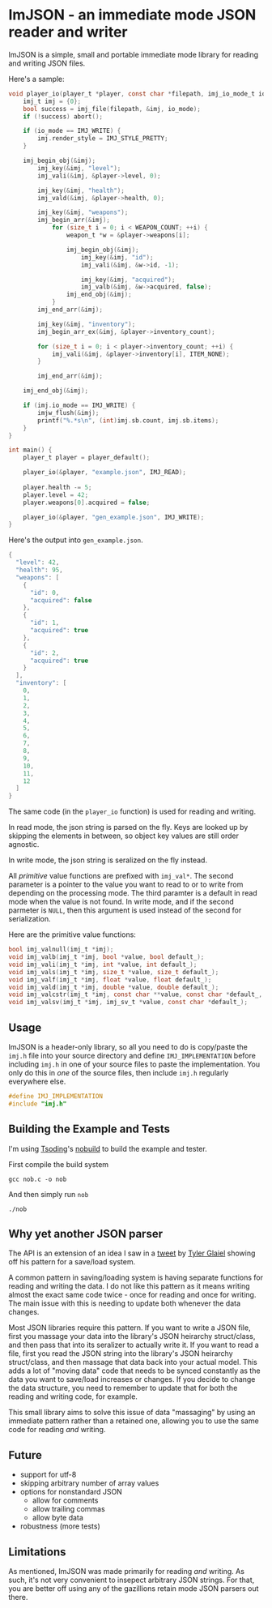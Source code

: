 # ImJSON - an immediate mode JSON reader and writer
ImJSON is a simple, small and portable immediate mode library for reading and writing JSON files.

Here's a sample:
```c
void player_io(player_t *player, const char *filepath, imj_io_mode_t io_mode) {
    imj_t imj = {0};
    bool success = imj_file(filepath, &imj, io_mode);
    if (!success) abort();

    if (io_mode == IMJ_WRITE) {
        imj.render_style = IMJ_STYLE_PRETTY;
    }

    imj_begin_obj(&imj);
        imj_key(&imj, "level");
        imj_vali(&imj, &player->level, 0);

        imj_key(&imj, "health");
        imj_vald(&imj, &player->health, 0);

        imj_key(&imj, "weapons");
        imj_begin_arr(&imj);
            for (size_t i = 0; i < WEAPON_COUNT; ++i) {
                weapon_t *w = &player->weapons[i];

                imj_begin_obj(&imj);
                    imj_key(&imj, "id");
                    imj_vali(&imj, &w->id, -1);

                    imj_key(&imj, "acquired");
                    imj_valb(&imj, &w->acquired, false);
                imj_end_obj(&imj);
            }
        imj_end_arr(&imj);

        imj_key(&imj, "inventory");
        imj_begin_arr_ex(&imj, &player->inventory_count);

        for (size_t i = 0; i < player->inventory_count; ++i) {
            imj_vali(&imj, &player->inventory[i], ITEM_NONE);
        }

        imj_end_arr(&imj);

    imj_end_obj(&imj);

    if (imj.io_mode == IMJ_WRITE) {
        imjw_flush(&imj);
        printf("%.*s\n", (int)imj.sb.count, imj.sb.items);
    }
}

int main() {
    player_t player = player_default();

    player_io(&player, "example.json", IMJ_READ);
    
    player.health -= 5;
    player.level = 42;
    player.weapons[0].acquired = false;

    player_io(&player, "gen_example.json", IMJ_WRITE);
}
```

Here's the output into `gen_example.json`.
```c
{
  "level": 42,
  "health": 95,
  "weapons": [
    {
      "id": 0,
      "acquired": false
    },
    {
      "id": 1,
      "acquired": true
    },
    {
      "id": 2,
      "acquired": true
    }
  ],
  "inventory": [
    0,
    1,
    2,
    3,
    4,
    5,
    6,
    7,
    8,
    9,
    10,
    11,
    12
  ]
}
```

The same code (in the `player_io` function) is used for reading and writing.

In read mode, the json string is parsed on the fly. Keys are looked up by skipping the elements in between, so object key values are still order agnostic.

In write mode, the json string is seralized on the fly instead.

All _primitive_ value functions are prefixed with `imj_val*`. The second parameter is a pointer to the value you want to read to or to write from depending on the processing mode.
The third paramter is a default in read mode when the value is not found. In write mode, and if the second parmeter is `NULL`, then this argument is used instead of
the second for serialization.

Here are the primitive value functions:
```c
bool imj_valnull(imj_t *imj);
void imj_valb(imj_t *imj, bool *value, bool default_);
void imj_vali(imj_t *imj, int *value, int default_);
void imj_vals(imj_t *imj, size_t *value, size_t default_);
void imj_valf(imj_t *imj, float *value, float default_);
void imj_vald(imj_t *imj, double *value, double default_);
void imj_valcstr(imj_t *imj, const char **value, const char *default_, imj_alloc alloc, void *allocator);
void imj_valsv(imj_t *imj, imj_sv_t *value, const char *default_);
```

## Usage
ImJSON is a header-only library, so all you need to do is copy/paste the `imj.h` file into your source directory and define `IMJ_IMPLEMENTATION` before including `imj.h`
in one of your source files to paste the implementation. You only do this in _one_ of the source files, then include `imj.h` regularly everywhere else.
```c
#define IMJ_IMPLEMENTATION
#include "imj.h"
```

## Building the Example and Tests
I'm using [Tsoding](https://x.com/tsoding)'s [nobuild](https://github.com/tsoding/nob.h) to build the example and tester.

First compile the build system
```
gcc nob.c -o nob
```

And then simply run `nob`
```
./nob
```

## Why yet another JSON parser 
The API is an extension of an idea I saw in a [tweet](https://x.com/TylerGlaiel/status/1812974709052744158) by [Tyler Glaiel](https://x.com/TylerGlaiel)
showing off his pattern for a save/load system.

A common pattern in saving/loading system is having separate functions for reading and writing the data. I do not like this pattern as it means
writing almost the exact same code twice - once for reading and once for writing. The main issue with this is needing to update both whenever
the data changes.

Most JSON libraries require this pattern. If you want to write a JSON file, first you massage your data into the library's JSON heirarchy struct/class, and
then pass that into its seralizer to actually write it. If you want to read a file, first you read the JSON string into the library's JSON heirarchy struct/class,
and then massage that data back into your actual model. This adds a lot of "moving data" code that needs to be synced constantly as the data you want to save/load
increases or changes. If you decide to change the data structure, you need to remember to update that for both the reading and writing code, for example.

This small library aims to solve this issue of data "massaging" by using an immediate pattern rather than a retained one, allowing you to use the same 
code for reading _and_ writing.

## Future
- support for utf-8
- skipping arbitrary number of array values
- options for nonstandard JSON
  - allow for comments
  - allow trailing commas
  - allow byte data
- robustness (more tests)

## Limitations
As mentioned, ImJSON was made primarily for reading _and_ writing. As such, it's not very convenient to insepect arbitrary JSON strings. For that, you are better off using
any of the gazillions retain mode JSON parsers out there.



